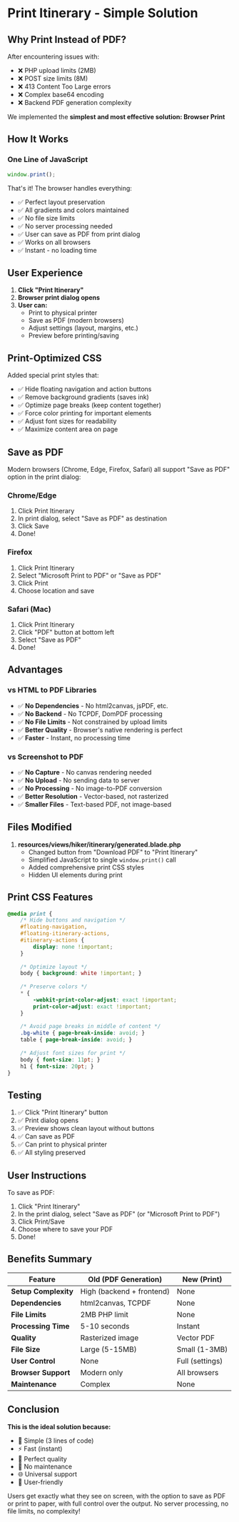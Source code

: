 # Print Itinerary - Simple Solution

## Why Print Instead of PDF?

After encountering issues with:
- ❌ PHP upload limits (2MB)
- ❌ POST size limits (8M)  
- ❌ 413 Content Too Large errors
- ❌ Complex base64 encoding
- ❌ Backend PDF generation complexity

We implemented the **simplest and most effective solution: Browser Print**

## How It Works

### One Line of JavaScript
```javascript
window.print();
```

That's it! The browser handles everything:
- ✅ Perfect layout preservation
- ✅ All gradients and colors maintained
- ✅ No file size limits
- ✅ No server processing needed
- ✅ User can save as PDF from print dialog
- ✅ Works on all browsers
- ✅ Instant - no loading time

## User Experience

1. **Click "Print Itinerary"**
2. **Browser print dialog opens**
3. **User can:**
   - Print to physical printer
   - Save as PDF (modern browsers)
   - Adjust settings (layout, margins, etc.)
   - Preview before printing/saving

## Print-Optimized CSS

Added special print styles that:
- ✅ Hide floating navigation and action buttons
- ✅ Remove background gradients (saves ink)
- ✅ Optimize page breaks (keep content together)
- ✅ Force color printing for important elements
- ✅ Adjust font sizes for readability
- ✅ Maximize content area on page

## Save as PDF

Modern browsers (Chrome, Edge, Firefox, Safari) all support "Save as PDF" option in the print dialog:

### Chrome/Edge
1. Click Print Itinerary
2. In print dialog, select "Save as PDF" as destination
3. Click Save
4. Done!

### Firefox
1. Click Print Itinerary
2. Select "Microsoft Print to PDF" or "Save as PDF"
3. Click Print
4. Choose location and save

### Safari (Mac)
1. Click Print Itinerary
2. Click "PDF" button at bottom left
3. Select "Save as PDF"
4. Done!

## Advantages

### vs HTML to PDF Libraries
- ✅ **No Dependencies** - No html2canvas, jsPDF, etc.
- ✅ **No Backend** - No TCPDF, DomPDF processing
- ✅ **No File Limits** - Not constrained by upload limits
- ✅ **Better Quality** - Browser's native rendering is perfect
- ✅ **Faster** - Instant, no processing time

### vs Screenshot to PDF
- ✅ **No Capture** - No canvas rendering needed
- ✅ **No Upload** - No sending data to server
- ✅ **No Processing** - No image-to-PDF conversion
- ✅ **Better Resolution** - Vector-based, not rasterized
- ✅ **Smaller Files** - Text-based PDF, not image-based

## Files Modified

1. **resources/views/hiker/itinerary/generated.blade.php**
   - Changed button from "Download PDF" to "Print Itinerary"
   - Simplified JavaScript to single `window.print()` call
   - Added comprehensive print CSS styles
   - Hidden UI elements during print

## Print CSS Features

```css
@media print {
    /* Hide buttons and navigation */
    #floating-navigation,
    #floating-itinerary-actions,
    #itinerary-actions {
        display: none !important;
    }
    
    /* Optimize layout */
    body { background: white !important; }
    
    /* Preserve colors */
    * {
        -webkit-print-color-adjust: exact !important;
        print-color-adjust: exact !important;
    }
    
    /* Avoid page breaks in middle of content */
    .bg-white { page-break-inside: avoid; }
    table { page-break-inside: avoid; }
    
    /* Adjust font sizes for print */
    body { font-size: 11pt; }
    h1 { font-size: 20pt; }
}
```

## Testing

1. ✅ Click "Print Itinerary" button
2. ✅ Print dialog opens
3. ✅ Preview shows clean layout without buttons
4. ✅ Can save as PDF
5. ✅ Can print to physical printer
6. ✅ All styling preserved

## User Instructions

To save as PDF:
1. Click "Print Itinerary"
2. In the print dialog, select "Save as PDF" (or "Microsoft Print to PDF")
3. Click Print/Save
4. Choose where to save your PDF
5. Done!

## Benefits Summary

| Feature | Old (PDF Generation) | New (Print) |
|---------|---------------------|-------------|
| **Setup Complexity** | High (backend + frontend) | None |
| **Dependencies** | html2canvas, TCPDF | None |
| **File Limits** | 2MB PHP limit | None |
| **Processing Time** | 5-10 seconds | Instant |
| **Quality** | Rasterized image | Vector PDF |
| **File Size** | Large (5-15MB) | Small (1-3MB) |
| **User Control** | None | Full (settings) |
| **Browser Support** | Modern only | All browsers |
| **Maintenance** | Complex | None |

## Conclusion

**This is the ideal solution because:**
- 🎯 Simple (3 lines of code)
- ⚡ Fast (instant)
- 💯 Perfect quality
- 🔧 No maintenance
- 🌐 Universal support
- 👤 User-friendly

Users get exactly what they see on screen, with the option to save as PDF or print to paper, with full control over the output. No server processing, no file limits, no complexity!
